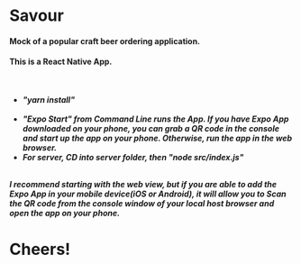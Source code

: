 <h1>Savour</h1>
<h4>Mock of a popular craft beer ordering application.</h4> 
<h4>This is a React Native App.<h4>
<h5>
<br>
<ul>

<li>
"yarn install" 
 </li>
<br>
<li>
"Expo Start" from Command Line runs the App.  If you have Expo App downloaded on your phone, you can grab a QR code in the console and start up the app on your phone.  Otherwise, run the app in the web browser.  
 </li>
 <li>
For server, CD into server folder, then "node src/index.js"
</li>
</ul>
<br>
  <span>
I recommend starting with the web view, but if you are able to add the Expo App in your mobile device(iOS or Android), it will allow you to Scan the QR code from the console window of your local host browser and open the app on your phone. 
  </span>
<br>
 </h5>
<h1>Cheers!</h1>
